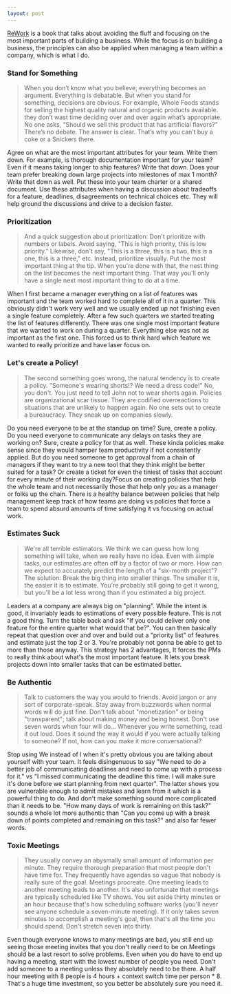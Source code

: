 ```yaml
---
layout: post
---
```


[ReWork](https://basecamp.com/books/rework) is a book that talks about avoiding the fluff and focusing on the most important parts of building a business. While the focus is on building a business, the principles can also be applied when managing a team within a company, which is what I do.

### Stand for Something
>When you don’t know what you believe, everything becomes an argument. Everything is debatable. But when you stand for something, decisions are obvious. For example, Whole Foods stands for selling the highest quality natural and organic products available. they don’t wast time deciding over and over again what’s appropriate. No one asks, “Should we sell this product that has artificial flavors?” There’s no debate. The answer is clear. That’s why you can’t buy a coke or a Snickers there.

Agree on what are the most important attributes for your team. Write them down. For example, is thorough documentation important for your team? Even if it means taking longer to ship features? Write that down. Does your team prefer breaking down  large projects into milestones of max 1 month? Write that down as well. Put these into your team charter or a shared document.
Use these attributes when having a discussion about tradeoffs for a feature, deadlines, disagreements on technical choices etc. They will help ground the discussions and drive to a decision faster.

### Prioritization
>And a quick suggestion about prioritization: Don't prioritize with numbers or labels. Avoid saying, "This is high priority, this is low priority." Likewise, don't say, "This is a three, this is a two, this is a one, this is a three," etc. Instead, prioritize visually. Put the most important thing at the tip. When you're done with that, the nest thing on the list becomes the next important thing. That way you'll only have a single next most important thing to do at a time.

When I first became a manager everything on a list of features was important and the team worked hard to complete all of it in a quarter. This obviously didn't work very well and we usually ended up not finishing even a single feature completely. After a few such quarters we started treating the list of features differently. There was one single most important feature that we wanted to work on during a quarter. Everything else was not as important as the first one. This forced us to think hard which feature we wanted to really prioritize and have laser focus on.

### Let's create a Policy!
>The second something goes wrong, the natural tendency is to create a policy. "Someone's wearing shorts!? We need a dress code!" No, you don't. You just need to tell John not to wear shorts again. Policies are organizational scar tissue. They are codified overreactions to situations that are unlikely to happen again. No one sets out to create a bureaucracy. They sneak up on companies slowly.

Do you need everyone to be at the standup on time? Sure, create a policy. Do you need everyone to communicate any delays on tasks they are working on? Sure, create a policy for that as well. These kinda policies make sense since they would hamper team productivity if not consistently applied.
But do you need someone to get approval from a chain of managers if they want to try a new tool that they think might be better suited for a task? Or create a ticket for even the tiniest of tasks that account for every minute of their working day?Focus on creating policies that help the whole team and not necessarily those that help only you as a manager or folks up the chain. There is a healthy balance between policies that help management keep track of how teams are doing vs policies that force a team to spend absurd amounts of time satisfying it vs focusing on actual work.

### Estimates Suck
>We're all terrible estimators. We think we can guess how long something will take, when we really have no idea. Even with simple tasks, our estimates are often off by a factor of two or more. How can we expect to accurately predict the length of a "six-month project"? The solution: Break the big thing into smaller things. The smaller it is, the easier it is to estimate. You're probably still going to get it wrong, but you'll be a lot less wrong than if you estimated a big project.

Leaders at a company are always big on "planning". While the intent is good, it invariably leads to estimations of every possible feature. This is not a good thing. Turn the table back and ask "If you could deliver only one feature for the entire quarter what would that be?". You can then basically repeat that question over and over and build out a "priority list" of features and estimate just the top 2 or 3. You're probably not gonna be able to get to more than those anyway. This strategy has 2 advantages,
It forces the PMs to really think about what's the most important feature.
It lets you break projects down into smaller tasks that can be estimated better.

### Be Authentic
>Talk to customers the way you would to friends. Avoid jargon or any sort of corporate-speak. Stay away from buzzwords when normal words will do just fine. Don't talk about "monetization" or being "transparent"; talk about making money and being honest. Don't use seven words when four will do... Whenever you write something, read it out loud. Does it sound the way it would if you were actually talking to someone? If not, how can you make it more conversational? 

Stop using We instead of I when it's pretty obvious you are talking about yourself with your team. It feels disingenuous to say "We need to do a better job of communicating deadlines and need to come up with a process for it." vs "I missed communicating the deadline this time. I will make sure it's done before we start planning from next quarter". The latter shows you are vulnerable enough to admit mistakes and learn from it which is a powerful thing to do.
And don't make something sound more complicated than it needs to be. "How many days of work is remaining on this task?" sounds a whole lot more authentic than "Can you come up with a break down of points completed and remaining on this task?" and also far fewer words. 

### Toxic Meetings
>They usually convey an abysmally small amount of information per minute. They require thorough preparation that most people don't have time for. They frequently have agendas so vague that nobody is really sure of the goal. Meetings procreate. One meeting leads to another meeting leads to another. It's also unfortunate that meetings are typically scheduled like TV shows. You set aside thirty minutes or an hour because that's how scheduling software works (you'll never see anyone schedule a seven-minute meeting). If it only takes seven minutes to accomplish a meeting's goal, then that's all the time you should spend. Don't stretch seven into thirty.

Even though everyone knows to many meetings are bad, you still end up seeing those meeting invites that you don't really need to be on.Meetings should be a last resort to solve problems. Even when you do have to end up having a meeting, start with the lowest number of people you need. Don't add someone to a meeting unless they absolutely need to be there. A half hour meeting with 8 people is 4 hours + context switch time per person * 8. That's a huge time investment, so you better be absolutely sure you need it.